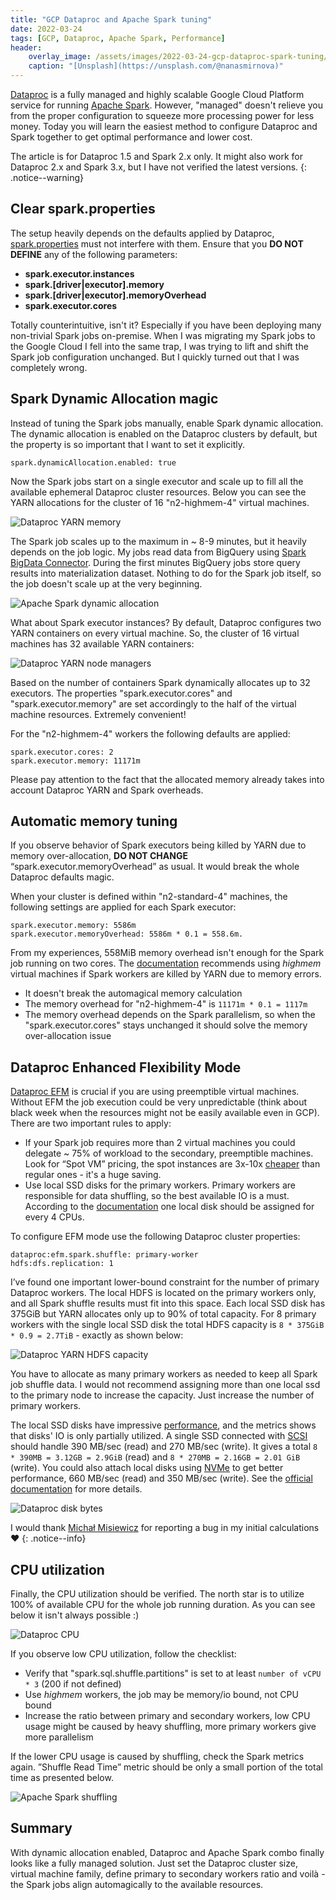 ```yaml
---
title: "GCP Dataproc and Apache Spark tuning"
date: 2022-03-24
tags: [GCP, Dataproc, Apache Spark, Performance]
header:
    overlay_image: /assets/images/2022-03-24-gcp-dataproc-spark-tuning/nana-smirnova-IEiAmhXehwE-unsplash.webp
    caption: "[Unsplash](https://unsplash.com/@nanasmirnova)"
---
```


[Dataproc](https://cloud.google.com/dataproc) is a fully managed and highly scalable Google Cloud Platform service for running [Apache Spark](https://spark.apache.org).
However, "managed" doesn't relieve you from the proper configuration to squeeze more processing power for less money.
Today you will learn the easiest method to configure Dataproc and Spark together to get optimal performance and lower cost.

The article is for Dataproc 1.5 and Spark 2.x only. It might also work for Dataproc 2.x and Spark 3.x, but I have not verified the latest versions.
{: .notice--warning}

## Clear spark.properties

The setup heavily depends on the defaults applied by Dataproc, [spark.properties](https://spark.apache.org/docs/latest/configuration.html#spark-properties) must not interfere with them. 
Ensure that you **DO NOT DEFINE** any of the following parameters:

* **spark.executor.instances**
* **spark.[driver\|executor].memory**
* **spark.[driver\|executor].memoryOverhead**
* **spark.executor.cores**

Totally counterintuitive, isn't it? Especially if you have been deploying many non-trivial Spark jobs on-premise.
When I was migrating my Spark jobs to the Google Cloud I fell into the same trap, I was trying to lift and shift the Spark job configuration unchanged.
But I quickly turned out that I was completely wrong. 

## Spark Dynamic Allocation magic

Instead of tuning the Spark jobs manually, enable Spark dynamic allocation.
The dynamic allocation is enabled on the Dataproc clusters by default, but the property is so important that I want to set it explicitly.

```
spark.dynamicAllocation.enabled: true
```

Now the Spark jobs start on a single executor and scale up to fill all the available ephemeral Dataproc cluster resources. 
Below you can see the YARN allocations for the cluster of 16 "n2-highmem-4" virtual machines.

![Dataproc YARN memory](/assets/images/2022-03-24-gcp-dataproc-spark-tuning/yarn-memory.webp)

The Spark job scales up to the maximum in ~ 8-9 minutes, but it heavily depends on the job logic.
My jobs read data from BigQuery using [Spark BigData Connector](https://github.com/GoogleCloudDataproc/spark-bigquery-connector).
During the first minutes BigQuery jobs store query results into materialization dataset.
Nothing to do for the Spark job itself, so the job doesn't scale up at the very beginning.


![Apache Spark dynamic allocation](/assets/images/2022-03-24-gcp-dataproc-spark-tuning/spark-dynamic-allocation.webp)

What about Spark executor instances? By default, Dataproc configures two YARN containers on every virtual machine. 
So, the cluster of 16 virtual machines has 32 available YARN containers:

![Dataproc YARN node managers](/assets/images/2022-03-24-gcp-dataproc-spark-tuning/yarn-node-managers.webp)

Based on the number of containers Spark dynamically allocates up to 32 executors. 
The properties "spark.executor.cores" and "spark.executor.memory" are set accordingly to the half of the virtual machine resources. 
Extremely convenient!

For the "n2-highmem-4" workers the following defaults are applied:

```
spark.executor.cores: 2
spark.executor.memory: 11171m
```

Please pay attention to the fact that the allocated memory already takes into account Dataproc YARN and Spark overheads.

## Automatic memory tuning

If you observe behavior of Spark executors being killed by YARN due to memory over-allocation, **DO NOT CHANGE** “spark.executor.memoryOverhead” as usual. 
It would break the whole Dataproc defaults magic.

When your cluster is defined within "n2-standard-4" machines, the following settings are applied for each Spark executor:

```
spark.executor.memory: 5586m
spark.executor.memoryOverhead: 5586m * 0.1 = 558.6m.
```

From my experiences, 558MiB memory overhead isn't enough for the Spark job running on two cores.
The [documentation](https://cloud.google.com/dataproc/docs/support/spark-job-tuning#out_of_memory) recommends using *highmem* virtual machines if Spark workers are killed by YARN due to memory errors.

* It doesn't break the automagical memory calculation
* The memory overhead for "n2-highmem-4" is `11171m * 0.1 = 1117m`
* The memory overhead depends on the Spark parallelism, so when the "spark.executor.cores" stays unchanged it should solve the memory over-allocation issue

## Dataproc Enhanced Flexibility Mode

[Dataproc EFM](https://cloud.google.com/dataproc/docs/concepts/configuring-clusters/flex) is crucial if you are using preemptible virtual machines. 
Without EFM the job execution could be very unpredictable (think about black week when the resources might not be easily available even in GCP). 
There are two important rules to apply:

* If your Spark job requires more than 2 virtual machines you could delegate ~ 75% of workload to the secondary, preemptible machines. 
  Look for “Spot VM” pricing, the spot instances are 3x-10x [cheaper](https://cloud.google.com/compute/docs/instances/spot#pricing) than regular ones - it's a huge saving.
* Use local SSD disks for the primary workers. 
  Primary workers are responsible for data shuffling, so the best available IO is a must.
  According to the [documentation](https://cloud.google.com/dataproc/docs/concepts/configuring-clusters/flex#configuring_local_ssds_for_primary_worker_shuffle) one local disk should be assigned for every 4 CPUs.

To configure EFM mode use the following Dataproc cluster properties:

```
dataproc:efm.spark.shuffle: primary-worker
hdfs:dfs.replication: 1
```

I’ve found one important lower-bound constraint for the number of primary Dataproc workers. 
The local HDFS is located on the primary workers only, and all Spark shuffle results must fit into this space. 
Each local SSD disk has 375GiB but YARN allocates only up to 90% of total capacity. 
For 8 primary workers with the single local SSD disk the total HDFS capacity is `8 * 375GiB * 0.9 = 2.7TiB` - exactly as shown below:

![Dataproc YARN HDFS capacity](/assets/images/2022-03-24-gcp-dataproc-spark-tuning/yarn-hdfs-capacity.webp)

You have to allocate as many primary workers as needed to keep all Spark job shuffle data.
I would not recommend assigning more than one local ssd to the primary node to increase the capacity. 
Just increase the number of primary workers.

The local SSD disks have impressive [performance](https://cloud.google.com/compute/docs/disks/local-ssd#performance), and the metrics shows that disks' IO is only partially utilized.
A single SSD connected with [SCSI](http://wikipedia.org/wiki/SCSI) should handle 390 MB/sec (read) and 270 MB/sec (write).
It gives a total `8 * 390MB = 3.12GB = 2.9GiB` (read) and `8 * 270MB = 2.16GB = 2.01 GiB` (write).
You could also attach local disks using [NVMe](http://wikipedia.org/wiki/NVM_Express) to get better performance, 660 MB/sec (read) and 350 MB/sec (write).
See the [official documentation](https://cloud.google.com/dataproc/docs/concepts/compute/dataproc-local-ssds) for more details.

![Dataproc disk bytes](/assets/images/2022-03-24-gcp-dataproc-spark-tuning/disk-bytes.webp)

I would thank [Michał Misiewicz](https://github.com/michalmisiewicz) for reporting a bug in my initial calculations ❤️
{: .notice--info}

## CPU utilization

Finally, the CPU utilization should be verified. 
The north star is to utilize 100% of available CPU for the whole job running duration. As you can see below it isn't always possible :)

![Dataproc CPU](/assets/images/2022-03-24-gcp-dataproc-spark-tuning/cpu.webp)

If you observe low CPU utilization, follow the checklist:

* Verify that "spark.sql.shuffle.partitions" is set to at least `number of vCPU * 3` (200 if not defined)
* Use *highmem* workers, the job may be memory/io bound, not CPU bound
* Increase the ratio between primary and secondary workers, low CPU usage might be caused by heavy shuffling, more primary workers give more parallelism

If the lower CPU usage is caused by shuffling, check the Spark metrics again.
”Shuffle Read Time” metric should be only a small portion of the total time as presented below.

![Apache Spark shuffling](/assets/images/2022-03-24-gcp-dataproc-spark-tuning/spark-shuffling.webp)

## Summary

With dynamic allocation enabled, Dataproc and Apache Spark combo finally looks like a fully managed solution. 
Just set the Dataproc cluster size, virtual machine family, define primary to secondary workers ratio and voilà - the Spark jobs align automagically to the available resources.
